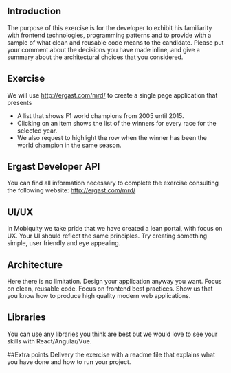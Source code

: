 ##  Introduction
The purpose of this exercise is for the developer to exhibit his familiarity with frontend technologies, 
programming patterns and to provide with a sample of what clean and reusable code means to the candidate.
Please put your comment about the decisions you have made inline, and give a summary about the architectural choices that you considered.

## Exercise
We will use http://ergast.com/mrd/ to create a single page application that presents 
- A list that shows F1 world champions from 2005 until 2015.
- Clicking on an item shows the list of the winners for every race for the selected year.
- We also request to highlight the row when the winner has been the world champion in the same season.
   
## Ergast Developer API
You can find all information necessary to complete the exercise consulting the following website: http://ergast.com/mrd/

## UI/UX
In Mobiquity we take pride that we have created a lean portal, with focus on UX. Your UI should reflect the same principles. Try creating something simple, user friendly and eye appealing.

## Architecture
Here there is no limitation. Design your application anyway you want. Focus on clean, reusable code. Focus on frontend best practices. 
Show us that you know how to produce high quality modern web applications.

## Libraries
You can use any libraries you think are best but we would love to see your skills with React/Angular/Vue.

##Extra points
Delivery the exercise with a readme file that explains what you have done and how to run your project.
   
